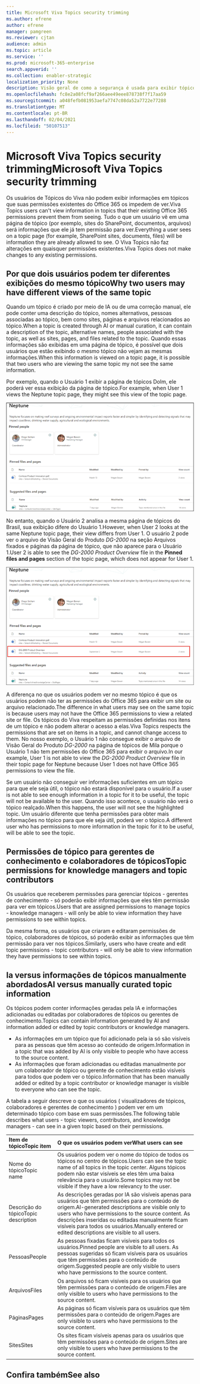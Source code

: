 ```yaml
---
title: Microsoft Viva Topics security trimming
ms.author: efrene
author: efrene
manager: pamgreen
ms.reviewer: cjtan
audience: admin
ms.topic: article
ms.service: ''
ms.prod: microsoft-365-enterprise
search.appverid: ''
ms.collection: enabler-strategic
localization_priority: None
description: Visão geral de como a segurança é usada para exibir tópicos.
ms.openlocfilehash: fc8e2a08fcf9af266aee49eee878738f7f17aa59
ms.sourcegitcommit: a048fefb081953aefa7747c08da52a7722e77288
ms.translationtype: MT
ms.contentlocale: pt-BR
ms.lasthandoff: 02/04/2021
ms.locfileid: "50107513"
---
```

# <a name="microsoft-viva-topics-security-trimming"></a><span data-ttu-id="aa9f0-103">Microsoft Viva Topics security trimming</span><span class="sxs-lookup"><span data-stu-id="aa9f0-103">Microsoft Viva Topics security trimming</span></span> 

<span data-ttu-id="aa9f0-104">Os usuários de Tópicos do Viva não podem exibir informações em tópicos que suas permissões existentes do Office 365 os impedem de ver.</span><span class="sxs-lookup"><span data-stu-id="aa9f0-104">Viva Topics users can't view information in topics that their existing Office 365 permissions prevent them from seeing.</span></span> <span data-ttu-id="aa9f0-105">Tudo o que um usuário vê em uma página de tópico (por exemplo, sites do SharePoint, documentos, arquivos) será informações que ele já tem permissão para ver.</span><span class="sxs-lookup"><span data-stu-id="aa9f0-105">Everything a user sees on a topic page (for example, SharePoint sites, documents, files) will be information they are already allowed to see.</span></span> <span data-ttu-id="aa9f0-106">O Viva Topics não faz alterações em quaisquer permissões existentes.</span><span class="sxs-lookup"><span data-stu-id="aa9f0-106">Viva Topics does not make changes to any existing permissions.</span></span>

## <a name="why-two-users-may-have-different-views-of-the-same-topic"></a><span data-ttu-id="aa9f0-107">Por que dois usuários podem ter diferentes exibições do mesmo tópico</span><span class="sxs-lookup"><span data-stu-id="aa9f0-107">Why two users may have different views of the same topic</span></span>

<span data-ttu-id="aa9f0-108">Quando um tópico é criado por meio de IA ou de uma correção manual, ele pode conter uma descrição do tópico, nomes alternativos, pessoas associadas ao tópico, bem como sites, páginas e arquivos relacionados ao tópico.</span><span class="sxs-lookup"><span data-stu-id="aa9f0-108">When a topic is created through AI or manual curation, it can contain a description of the topic, alternative names, people associated with the topic, as well as sites, pages, and files related to the topic.</span></span> <span data-ttu-id="aa9f0-109">Quando essas informações são exibidas em uma página de tópico, é possível que dois usuários que estão exibindo o mesmo tópico não vejam as mesmas informações.</span><span class="sxs-lookup"><span data-stu-id="aa9f0-109">When this information is viewed on a topic page, it is possible that two users who are viewing the same topic my not see the same information.</span></span>
  
<span data-ttu-id="aa9f0-110">Por exemplo, quando o Usuário 1 exibir a página de tópicos Dolm, ele poderá ver essa exibição da página de tópico.</span><span class="sxs-lookup"><span data-stu-id="aa9f0-110">For example, when User 1 views the Neptune topic page, they might see this view of the topic page.</span></span>

![Tópico de Mila para o usuário 1](../media/knowledge-management/user2-topic-view.png) </br> 

<span data-ttu-id="aa9f0-112">No entanto, quando o Usuário 2 analisa a mesma página de tópicos do Brasil, sua exibição difere do Usuário 1.</span><span class="sxs-lookup"><span data-stu-id="aa9f0-112">However, when User 2 looks at the same Neptune topic page, their view differs from User 1.</span></span>  <span data-ttu-id="aa9f0-113">O usuário 2 pode ver o arquivo de Visão Geral  do Produto *DG-2000* na seção Arquivos fixados e páginas da página de tópico, que não aparece para o Usuário 1.</span><span class="sxs-lookup"><span data-stu-id="aa9f0-113">User 2 is able to see the *DG-2000 Product Overview* file in the **Pinned files and pages** section of the topic page, which does not appear for User 1.</span></span> 

![Tópico de Mila para o usuário 2](../media/knowledge-management/user1-topic-view.png) </br> 

<span data-ttu-id="aa9f0-115">A diferença no que os usuários podem ver no mesmo tópico é que os usuários podem não ter as permissões do Office 365 para exibir um site ou arquivo relacionado.</span><span class="sxs-lookup"><span data-stu-id="aa9f0-115">The difference in what users may see on the same topic is because users may not have the Office 365 permissions to view a related site or file.</span></span>  <span data-ttu-id="aa9f0-116">Os tópicos do Viva respeitam as permissões definidas nos itens de um tópico e não podem alterar o acesso a elas.</span><span class="sxs-lookup"><span data-stu-id="aa9f0-116">Viva Topics respects the permissions that are set on items in a topic, and cannot change access to them.</span></span> <span data-ttu-id="aa9f0-117">No nosso exemplo, o Usuário 1 não consegue exibir o arquivo de Visão Geral do Produto *DG-2000* na página de tópicos de Mila porque o Usuário 1 não tem permissões do Office 365 para exibir o arquivo.</span><span class="sxs-lookup"><span data-stu-id="aa9f0-117">In our example, User 1 is not able to view the *DG-2000 Product Overview* file in their topic page for Neptune because User 1 does not have Office 365 permissions to view the file.</span></span>

<span data-ttu-id="aa9f0-118">Se um usuário não conseguir ver informações suficientes em um tópico para que ele seja útil, o tópico não estará disponível para o usuário.</span><span class="sxs-lookup"><span data-stu-id="aa9f0-118">If a user is not able to see enough information in a topic for it to be useful, the topic will not be available to the user.</span></span> <span data-ttu-id="aa9f0-119">Quando isso acontece, o usuário não verá o tópico realçado.</span><span class="sxs-lookup"><span data-stu-id="aa9f0-119">When this happens, the user will not see the highlighted topic.</span></span> <span data-ttu-id="aa9f0-120">Um usuário diferente que tenha permissões para obter mais informações no tópico para que ele seja útil, poderá ver o tópico.</span><span class="sxs-lookup"><span data-stu-id="aa9f0-120">A different user who has permissions to more information in the topic for it to be useful, will be able to see the topic.</span></span>


## <a name="topic-permissions-for-knowledge-managers-and-topic-contributors"></a><span data-ttu-id="aa9f0-121">Permissões de tópico para gerentes de conhecimento e colaboradores de tópicos</span><span class="sxs-lookup"><span data-stu-id="aa9f0-121">Topic permissions for knowledge managers and topic contributors</span></span>

<span data-ttu-id="aa9f0-122">Os usuários que receberem permissões para gerenciar tópicos - gerentes de conhecimento - só poderão exibir informações que eles têm permissão para ver em tópicos.</span><span class="sxs-lookup"><span data-stu-id="aa9f0-122">Users that are assigned permissions to manage topics - knowledge managers - will only be able to view information they have permissions to see within topics.</span></span>

<span data-ttu-id="aa9f0-123">Da mesma forma, os usuários que criaram e editaram permissões de tópico, colaboradores de tópicos, só poderão exibir as informações que têm permissão para ver nos tópicos.</span><span class="sxs-lookup"><span data-stu-id="aa9f0-123">Similarly, users who have create and edit topic permissions - topic contributors - will only be able to view information they have permissions to see within topics.</span></span> 


## <a name="ai-versus-manually-curated-topic-information"></a><span data-ttu-id="aa9f0-124">Ia versus informações de tópicos manualmente abordados</span><span class="sxs-lookup"><span data-stu-id="aa9f0-124">AI versus manually curated topic information</span></span>

<span data-ttu-id="aa9f0-125">Os tópicos podem conter informações geradas pela IA e informações adicionadas ou editadas por colaboradores de tópicos ou gerentes de conhecimento.</span><span class="sxs-lookup"><span data-stu-id="aa9f0-125">Topics can contain information generated by AI and information added or edited by topic contributors or knowledge managers.</span></span>

 - <span data-ttu-id="aa9f0-126">As informações em um tópico que foi adicionado pela ia só são visíveis para as pessoas que têm acesso ao conteúdo de origem.</span><span class="sxs-lookup"><span data-stu-id="aa9f0-126">Information in a topic that was added by AI is only visible to people who have access to the source content.</span></span>
 - <span data-ttu-id="aa9f0-127">As informações que foram adicionadas ou editadas manualmente por um colaborador de tópico ou gerente de conhecimento estão visíveis para todos que podem ver o tópico.</span><span class="sxs-lookup"><span data-stu-id="aa9f0-127">Information that has been manually added or edited by a topic contributor or knowledge manager is visible to everyone who can see the topic.</span></span>

<span data-ttu-id="aa9f0-128">A tabela a seguir descreve o que os usuários ( visualizadores de tópicos, colaboradores e gerentes de conhecimento ) podem ver em um determinado tópico com base em suas permissões.</span><span class="sxs-lookup"><span data-stu-id="aa9f0-128">The following table describes what users - topic viewers, contributors, and knowledge managers - can see in a given topic based on their permissions.</span></span>

|<span data-ttu-id="aa9f0-129">Item de tópico</span><span class="sxs-lookup"><span data-stu-id="aa9f0-129">Topic item</span></span>|<span data-ttu-id="aa9f0-130">O que os usuários podem ver</span><span class="sxs-lookup"><span data-stu-id="aa9f0-130">What users can see</span></span>|
|:---------|:------------------|
|<span data-ttu-id="aa9f0-131">Nome do tópico</span><span class="sxs-lookup"><span data-stu-id="aa9f0-131">Topic name</span></span>|<span data-ttu-id="aa9f0-132">Os usuários podem ver o nome do tópico de todos os tópicos no centro de tópicos.</span><span class="sxs-lookup"><span data-stu-id="aa9f0-132">Users can see the topic name of all topics in the topic center.</span></span> <span data-ttu-id="aa9f0-133">Alguns tópicos podem não estar visíveis se eles têm uma baixa relevância para o usuário.</span><span class="sxs-lookup"><span data-stu-id="aa9f0-133">Some topics may not be visible if they have a low relevancy to the user.</span></span>|
|<span data-ttu-id="aa9f0-134">Descrição do tópico</span><span class="sxs-lookup"><span data-stu-id="aa9f0-134">Topic description</span></span>|<span data-ttu-id="aa9f0-135">As descrições geradas por IA são visíveis apenas para usuários que têm permissões para o conteúdo de origem.</span><span class="sxs-lookup"><span data-stu-id="aa9f0-135">AI-generated descriptions are visible only to users who have permissions to the source content.</span></span> <span data-ttu-id="aa9f0-136">As descrições inseridas ou editadas manualmente ficam visíveis para todos os usuários.</span><span class="sxs-lookup"><span data-stu-id="aa9f0-136">Manually entered or edited descriptions are visible to all users.</span></span>|
|<span data-ttu-id="aa9f0-137">Pessoas</span><span class="sxs-lookup"><span data-stu-id="aa9f0-137">People</span></span>|<span data-ttu-id="aa9f0-138">As pessoas fixadas ficam visíveis para todos os usuários.</span><span class="sxs-lookup"><span data-stu-id="aa9f0-138">Pinned people are visible to all users.</span></span> <span data-ttu-id="aa9f0-139">As pessoas sugeridas só ficam visíveis para os usuários que têm permissões para o conteúdo de origem.</span><span class="sxs-lookup"><span data-stu-id="aa9f0-139">Suggested people are only visible to users who have permissions to the source content.</span></span>|
|<span data-ttu-id="aa9f0-140">Arquivos</span><span class="sxs-lookup"><span data-stu-id="aa9f0-140">Files</span></span>|<span data-ttu-id="aa9f0-141">Os arquivos só ficam visíveis para os usuários que têm permissões para o conteúdo de origem.</span><span class="sxs-lookup"><span data-stu-id="aa9f0-141">Files are only visible to users who have permissions to the source content.</span></span>|
|<span data-ttu-id="aa9f0-142">Páginas</span><span class="sxs-lookup"><span data-stu-id="aa9f0-142">Pages</span></span>|<span data-ttu-id="aa9f0-143">As páginas só ficam visíveis para os usuários que têm permissões para o conteúdo de origem.</span><span class="sxs-lookup"><span data-stu-id="aa9f0-143">Pages are only visible to users who have permissions to the source content.</span></span>|
|<span data-ttu-id="aa9f0-144">Sites</span><span class="sxs-lookup"><span data-stu-id="aa9f0-144">Sites</span></span>|<span data-ttu-id="aa9f0-145">Os sites ficam visíveis apenas para os usuários que têm permissões para o conteúdo de origem.</span><span class="sxs-lookup"><span data-stu-id="aa9f0-145">Sites are only visible to users who have permissions to the source content.</span></span>|




## <a name="see-also"></a><span data-ttu-id="aa9f0-146">Confira também</span><span class="sxs-lookup"><span data-stu-id="aa9f0-146">See also</span></span>

